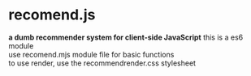 # recomend.js
**a dumb recommender system for client-side JavaScript**
this is a es6 module  
use recomend.mjs module file for basic functions  
to use render, use the recommendrender.css stylesheet  
